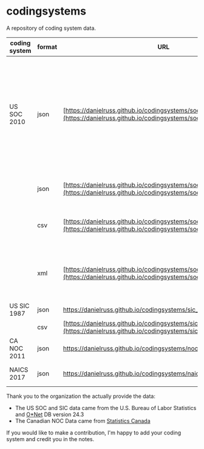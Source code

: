 # codingsystems
A repository of coding system data.  

coding system | format | URL | Notes 
------------ | ------------- | ------------- | ----------
US SOC 2010   | json          | [https://danielruss.github.io/codingsystems/soc_2010_complete.json](https://danielruss.github.io/codingsystems/soc_2010_complete.json) | The complete Codings system.  The object has two element, first: a list of codes (key:codes), second: a tree structure containing all the codes (key:tree)
 &nbsp;       | json         | [https://danielruss.github.io/codingsystems/soc_2010_6digit.json](https://danielruss.github.io/codingsystems/soc_2010_6digit.json) | An array of all the 6 digit soc 2010 codes
  &nbsp;       | csv          | [https://danielruss.github.io/codingsystems/soc2010_6digit.csv](https://danielruss.github.io/codingsystems/soc2010_6digit.csv) | csv made from onet db_24_2 Occupational table
 &nbsp;       | xml          | [https://danielruss.github.io/codingsystems/soc2010.xml](https://danielruss.github.io/codingsystems/soc2010.xml) | Original file made by hand years ago.  Let me know if you find any errors.
US SIC 1987   | json          | [https://danielruss.github.io/codingsystems/sic_1987.json ](https://danielruss.github.io/codingsystems/sic_1987.json) |
 &nbsp;       |  csv          | [https://danielruss.github.io/codingsystems/sic_1987.csv](https://danielruss.github.io/codingsystems/sic_1987.csv)  |
CA NOC 2011   | json          |[ https://danielruss.github.io/codingsystems/noc_2011.json ](https://danielruss.github.io/codingsystems/noc_2011.json) |
NAICS 2017    | json          | [ https://danielruss.github.io/codingsystems/naics_2017_4digit.json ](https://danielruss.github.io/codingsystems/naics_2017_4digit.json) | Four digit NAICS 2017 codes |

Thank you to the organization the actually provide the data:
* The US SOC and SIC data came from the U.S. Bureau of Labor Statistics and [O\*Net](https://www.onetcenter.org/db_releases.html) DB version 24.3
* The Canadian NOC Data came from [Statistics Canada](https://www.statcan.gc.ca/eng/subjects/standard/noc/2011/index)


If you would like to make a contribution, I'm happy to add your coding system and credit you in the notes.
